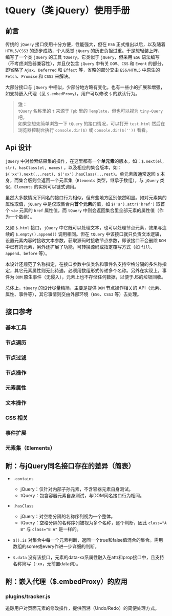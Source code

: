 # tQuery（类 jQuery）使用手册

## 前言

传统的 `jQuery` 接口使用十分方便，性能强大，但在 `ES6` 正式推出以后，以及随着 `HTML5/CSS3` 的逐步成熟，个人感觉 `jQuery` 的历史负担过重。于是想轻装上阵，编写了一个类 `jQuery` 的工具 `tQuery`。它类似于 `jQuery`，但采用 `ES6` 语法编写（不考虑浏览器兼容性），并且仅包含 `jQuery` 中有关 `DOM`、`CSS` 和 `Event` 的部分，即省略了 `Ajax`、`Deferred` 和 `Effect` 等，省略的部分交由 `ES6/HTML5` 中原生的 `Fetch`、`Promise` 和 `CSS3` 来解决。

大部分接口与 `jQuery` 中相似，少部分地方略有变化，也有一些小的扩展和增强，如支持嵌入代理（见 `$.embedProxy`），用户可以修改 `$` 的默认行为。

> **注：**<br>
> `tQuery` 名称里的 `t` 来源于 `Tpb` 里的 `Template`，但也可以视为 `tiny-Query` 吧。<br>
> 如果您想先简单浏览一下 `tQuery` 的接口情况，可以打开 `test.html` 然后在浏览器控制台执行 `console.dir($)` 或 `console.dir($(''))` 看看。<br>



## Api 设计

`jQuery` 中对检索结果集的操作，在这里都有一个**单元素**的版本，如：`$.next(el, slr)`、`hasClass(el, names)` ，以及相应的集合版本，如：`$('xx').next(...rest)`、`$('xx').hasClass(...rest)`。单元素版通常返回 `$` 本身，而集合版则会返回一个元素集（`Elements` 类型，继承于数组），与 `jQuery` 类似，`Elements` 的实例可以链式调用。

虽然大多数情况下同名的接口行为相似，但有些地方区别依然明显。如对元素集的属性取值，`jQuery` 中是仅取集合内**首个元素**的值，如 `$('a').attr('href')` 取首个 `<a>` 元素的 `href` 属性值，而 `tQuery` 中则会返回集合里全部元素的属性值（作为一个数组）。

又如 `$.html` 接口，`jQuery` 中它既可以处理文本，也可以处理节点元素，效果与连续的 `$.empty().append()` 调用相同。但在 `tQuery` 中该接口就只负责文本逻辑，设置元素内容时接收文本参数，获取源码时接收节点参数，即该接口不会删除 `DOM` 中已有的元素，另外还扩展了功能，可转换源码或指定覆写方式（如 `fill`、`append`、`before` 等）。

本设计还规范了名称指定，在接口参数中仅类名和事件名支持空格分隔的多名称指定，其它元素属性则无此待遇，必须用数组形式传递多个名称。另外在实现上，事件为 `DOM` 原生事件（无侵入），元素上也不存储任何数据，以便于JS的垃圾回收。

总体上，`tQuery` 的设计尽量精简，主要是提供 `DOM` 节点操作相关的 API（元素、属性、事件等），其它事情则交由外部环境（`ES6`、`CSS3` 等）去处理。


## 接口参考

### 基本工具


### 节点遍历


### 节点过滤


### 节点操作


### 元素属性


### 文本操作


### CSS 相关


### 事件扩展


### 元素集（Elements）



## 附：与jQuery同名接口存在的差异（简表）

- `.contains`
    - jQuery：仅针对内部子孙元素，不含容器元素自身测试。
    - tQuery：包含容器元素自身测试，与DOM同名接口行为相同。

- `.hasClass`
    - jQuery：对空格分隔的名称序列视为一个整体。
    - tQuery：空格分隔的名称序列被视为多个名称，逐个判断，因此 `class="A B"` 与 `class="B A"` 是一样的。

- `$().is`
    对集合中每一个元素判断，返回一个true和false值混合的集合。需用数组的some或every作进一步详细的判断。

- `$.data`
    没有该接口，元素的data-xx系属性融入在attr和prop接口中，且支持名称简写（-xx，无前置data词）。



## 附：嵌入代理（$.embedProxy）的应用

### plugins/tracker.js

追踪用户对页面元素的修改操作，提供回溯（Undo/Redo）的简便处理方式。
